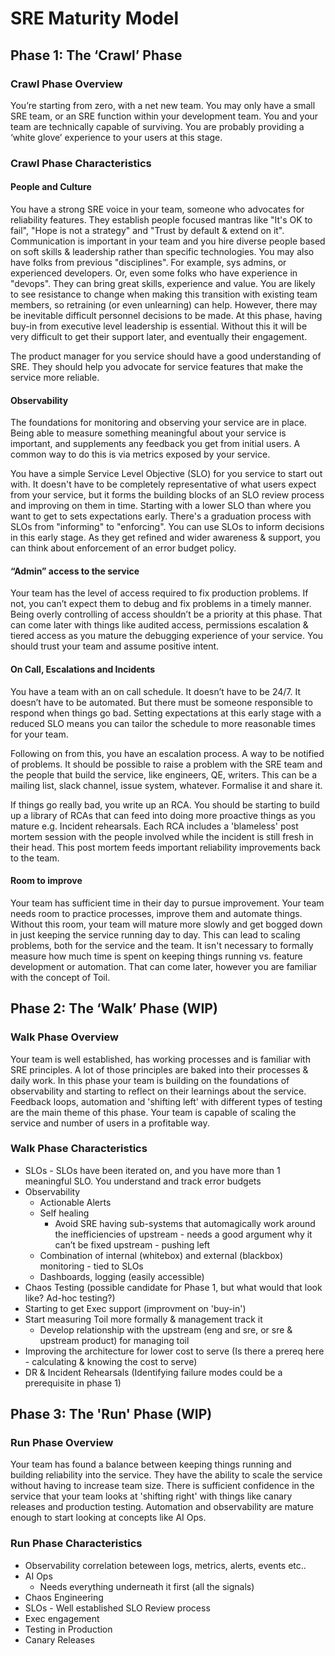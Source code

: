 # SRE Maturity Model

## Phase 1: The ‘Crawl’ Phase

### Crawl Phase Overview

You’re starting from zero, with a net new team.
You may only have a small SRE team, or an SRE function within your development team.
You and your team are technically capable of surviving.
You are probably providing a ‘white glove’ experience to your users at this stage.

### Crawl Phase Characteristics

#### People and Culture

You have a strong SRE voice in your team, someone who advocates for reliability features.
They establish people focused mantras like "It's OK to fail", "Hope is not a strategy" and "Trust by default & extend on it".
Communication is important in your team and you hire diverse people based on soft skills & leadership rather than specific technologies.
You may also have folks from previous "disciplines". For example, sys admins, or experienced developers. Or, even some folks who have experience in "devops". They can bring great skills, experience and value.
You are likely to see resistance to change when making this transition with existing team members, so retraining (or even unlearning) can help. However, there may be inevitable difficult personnel decisions to be made.
At this phase, having buy-in from executive level leadership is essential.
Without this it will be very difficult to get their support later, and eventually their engagement.

The product manager for you service should have a good understanding of SRE.
They should help you advocate for service features that make the service more reliable.

#### Observability

The foundations for monitoring and observing your service are in place.
Being able to measure something meaningful about your service is important, and supplements any feedback you get from initial users.
A common way to do this is via metrics exposed by your service.

You have a simple Service Level Objective (SLO) for you service to start out with.
It doesn't have to be completely representative of what users expect from your service, but it forms the building blocks of an SLO review process and improving on them in time.
Starting with a lower SLO than where you want to get to sets expectations early. There's a graduation process with SLOs from "informing" to "enforcing". You can use SLOs to inform decisions in this early stage. As they get refined and wider awareness & support, you can think about enforcement of an error budget policy.

#### “Admin” access to the service

Your team has the level of access required to fix production problems.
If not, you can’t expect them to debug and fix problems in a timely manner.
Being overly controlling of access shouldn’t be a priority at this phase.
That can come later with things like audited access, permissions escalation & tiered access as you mature the debugging experience of your service.
You should trust your team and assume positive intent.

#### On Call, Escalations and Incidents

You have a team with an on call schedule.
It doesn’t have to be 24/7. It doesn’t have to be automated.
But there must be someone responsible to respond when things go bad.
Setting expectations at this early stage with a reduced SLO means you can tailor the schedule to more reasonable times for your team.

Following on from this, you have an escalation process. A way to be notified of problems.
It should be possible to raise a problem with the SRE team and the people that build the service, like engineers, QE, writers.
This can be a mailing list, slack channel, issue system, whatever.
Formalise it and share it.

If things go really bad, you write up an RCA.
You should be starting to build up a library of RCAs that can feed into doing more proactive things as you mature e.g. Incident rehearsals.
Each RCA includes a 'blameless' post mortem session with the people involved while the incident is still fresh in their head.
This post mortem feeds important reliability improvements back to the team.

#### Room to improve

Your team has sufficient time in their day to pursue improvement.
Your team needs room to practice processes, improve them and automate things.
Without this room, your team will mature more slowly and get bogged down in just keeping the service running day to day.
This can lead to scaling problems, both for the service and the team.
It isn't necessary to formally measure how much time is spent on keeping things running vs. feature development or automation.
That can come later, however you are familiar with the concept of Toil.

## Phase 2: The ‘Walk’ Phase (WIP)

### Walk Phase Overview

Your team is well established, has working processes and is familiar with SRE principles.
A lot of those principles are baked into their processes & daily work.
In this phase your team is building on the foundations of observability and starting to reflect on their learnings about the service.
Feedback loops, automation and 'shifting left' with different types of testing are the main theme of this phase.
Your team is capable of scaling the service and number of users in a profitable way.

### Walk Phase Characteristics

* SLOs - SLOs have been iterated on, and you have more than 1 meaningful SLO. You understand and track error budgets
* Observability
  * Actionable Alerts
  * Self healing
    * Avoid SRE having sub-systems that automagically work around the inefficiencies of upstream - needs a good argument why it can’t be fixed upstream - pushing left
  * Combination of internal (whitebox) and external (blackbox) monitoring - tied to SLOs
  * Dashboards, logging (easily accessible)
* Chaos Testing (possible candidate for Phase 1, but what would that look like? Ad-hoc testing?)
* Starting to get Exec support (improvment on 'buy-in')
* Start measuring Toil more formally & management track it
  * Develop relationship with the upstream (eng and sre, or sre & upstream product) for managing toil
* Improving the architecture for lower cost to serve (Is there a prereq here - calculating & knowing the cost to serve)
* DR & Incident Rehearsals (Identifying failure modes could be a prerequisite in phase 1)

## Phase 3: The 'Run' Phase (WIP)

### Run Phase Overview

Your team has found a balance between keeping things running and building reliability into the service.
They have the ability to scale the service without having to increase team size.
There is sufficient confidence in the service that your team looks at 'shifting right' with things like canary releases and production testing.
Automation and observability are mature enough to start looking at concepts like AI Ops.

### Run Phase Characteristics

* Observability correlation beteween logs, metrics, alerts, events etc..
* AI Ops
  * Needs everything underneath it first (all the signals)
* Chaos Engineering
* SLOs - Well established SLO Review process
* Exec engagement
* Testing in Production
* Canary Releases
